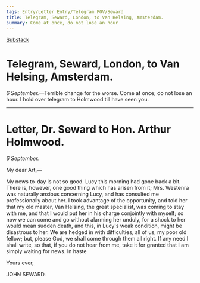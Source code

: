 ```yaml
---
tags: Entry/Letter Entry/Telegram POV/Seward
title: Telegram, Seward, London, to Van Helsing, Amsterdam.
summary: Come at once, do not lose an hour
---
```


[Substack](https://draculadaily.substack.com/p/dracula-september-6-7c5)

# Telegram, Seward, London, to Van Helsing, Amsterdam.

_6 September._—Terrible change for the worse. Come at once; do not lose an hour. I hold over telegram to Holmwood till have seen you.

---

# Letter, Dr. Seward to Hon. Arthur Holmwood.

_6 September._

My dear Art,—

My news to-day is not so good. Lucy this morning had gone back a bit. There is, however, one good thing which has arisen from it; Mrs. Westenra was naturally anxious concerning Lucy, and has consulted me professionally about her. I took advantage of the opportunity, and told her that my old master, Van Helsing, the great specialist, was coming to stay with me, and that I would put her in his charge conjointly with myself; so now we can come and go without alarming her unduly, for a shock to her would mean sudden death, and this, in Lucy's weak condition, might be disastrous to her. We are hedged in with difficulties, all of us, my poor old fellow; but, please God, we shall come through them all right. If any need I shall write, so that, if you do not hear from me, take it for granted that I am simply waiting for news. In haste

Yours ever,

JOHN SEWARD.